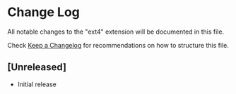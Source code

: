 # Change Log

All notable changes to the "ext4" extension will be documented in this file.

Check [Keep a Changelog](http://keepachangelog.com/) for recommendations on how to structure this file.

## [Unreleased]

- Initial release